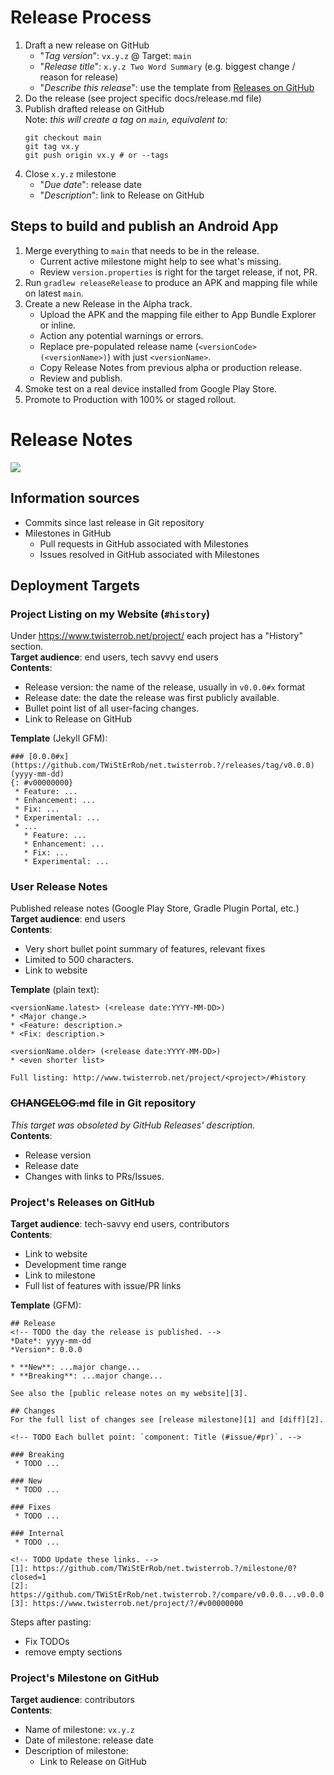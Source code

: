 # Release Process

 1. Draft a new release on GitHub
    * "_Tag version_": `vx.y.z` @ Target: `main`
    * "_Release title_": `x.y.z Two Word Summary` (e.g. biggest change / reason for release)
    * "_Describe this release_": use the template from [Releases on GitHub](#projects-releases-on-github)
 1. Do the release (see project specific docs/release.md file)
 1. Publish drafted release on GitHub  
    Note: _this will create a tag on `main`, equivalent to:_
    ```shell
    git checkout main
    git tag vx.y
    git push origin vx.y # or --tags
    ```
 1. Close `x.y.z` milestone
    * "_Due date_": release date
    * "_Description_": link to Release on GitHub

## Steps to build and publish an Android App

1. Merge everything to `main` that needs to be in the release.
    * Current active milestone might help to see what's missing.
    * Review `version.properties` is right for the target release, if not, PR.
1. Run `gradlew releaseRelease` to produce an APK and mapping file while on latest `main`.
1. Create a new Release in the Alpha track.
   * Upload the APK and the mapping file either to App Bundle Explorer or inline.
   * Action any potential warnings or errors.
   * Replace pre-populated release name (`<versionCode> (<versionName>)`) with just `<versionName>`. 
   * Copy Release Notes from previous alpha or production release.
   * Review and publish.
1. Smoke test on a real device installed from Google Play Store.
1. Promote to Production with 100% or staged rollout.


# Release Notes

<img src="https://yuml.me/diagram/boring;dir:LR;scale:100/class/[%3C%3CGitHub%3E%3E;Release%7Cversion%20name;version%20code;(date);change%20descriptions;tag;artifacts],%20[%3C%3CWebsite%3E%3E;%23history%7Cversion%20name;date;minor%20changes],%20[%3C%3Cpublished%3E%3E;Release%20Notes%7Cversion%20name;date;major%20changes],%20[%3C%3CGitHub%3E%3E;Milestone%7Cversion;date;all%20changes],%20[%3C%3CGitHub%3E%3E;issue%7Cfeature%20description;problem%20details],%20[%3C%3CGitHub%3E%3E;PR%7Cimplementation%20details],%20[%3C%3CGitHub%3E%3E;diff%7Clist%20of%20changes%20without%20context],%20[%3C%3Cgit%3E%3E;commit%7Cdetails%20of%20change],%20[%23history]-[note:%20Historical%20*Release%20Notes*%20for%20the%20end%20users.%7Bbg:wheat%7D],%20[Release]%3C%3E-1..n%3E[Milestone],%20[Milestone]%3C%3E-1..n%3E[issue],%20[Milestone]%3C%3E-1..n%3E[PR],%20[diff]++-1..n%3E[commit],%20[issue]-0..1%3E[PR],%20[PR]%3C%3E-1..n%3E[commit],%20[Milestone]-.-%3E[Release],%20[Release]-.-%3E[Milestone],%20[Release]-.-%3E[%23history],%20[Release]-.-%3E[diff],%20[Release]-.-%3E[PR],%20[Release]-.-%3E[issue],%20[Release%20Notes]-.-%3E[%23history],%20[%23history]-.-%3E[Release],%20[commit]-.-%3E[issue],%20[commit]-.-%3E[PR],%20[PR]-.-%3E[issue],.png" />

## Information sources
 * Commits since last release in Git repository
 * Milestones in GitHub
   * Pull requests in GitHub associated with Milestones
   * Issues resolved in GitHub associated with Milestones

## Deployment Targets

### Project Listing on my Website (`#history`)
Under https://www.twisterrob.net/project/ each project has a "History" section.  
**Target audience**: end users, tech savvy end users  
**Contents**:
 * Release version: the name of the release, usually in `v0.0.0#x` format
 * Release date: the date the release was first publicly available.
 * Bullet point list of all user-facing changes.
 * Link to Release on GitHub

**Template** (Jekyll GFM):
```
### [0.0.0#x](https://github.com/TWiStErRob/net.twisterrob.?/releases/tag/v0.0.0) (yyyy-mm-dd)
{: #v00000000}
 * Feature: ...
 * Enhancement: ...
 * Fix: ...
 * Experimental: ...
 * ...
   * Feature: ...
   * Enhancement: ...
   * Fix: ...
   * Experimental: ...
```

### User Release Notes
Published release notes (Google Play Store, Gradle Plugin Portal, etc.)  
**Target audience**: end users  
**Contents**:
 * Very short bullet point summary of features, relevant fixes
 * Limited to 500 characters.
 * Link to website

**Template** (plain text):
```
<versionName.latest> (<release date:YYYY-MM-DD>)
* <Major change.>
* <Feature: description.>
* <Fix: description.>

<versionName.older> (<release date:YYYY-MM-DD>)
* <even shorter list>

Full listing: http://www.twisterrob.net/project/<project>/#history
```

### ~~CHANGELOG.md~~ file in Git repository
*This target was obsoleted by GitHub Releases' description.*  
**Contents**:
 * Release version
 * Release date
 * Changes with links to PRs/Issues.

### Project's Releases on GitHub
**Target audience**: tech-savvy end users, contributors  
**Contents**:
 * Link to website
 * Development time range
 * Link to milestone
 * Full list of features with issue/PR links

**Template** (GFM):
```
## Release
<!-- TODO the day the release is published. -->
*Date*: yyyy-mm-dd
*Version*: 0.0.0

* **New**: ...major change...
* **Breaking**: ...major change...

See also the [public release notes on my website][3].

## Changes
For the full list of changes see [release milestone][1] and [diff][2].

<!-- TODO Each bullet point: `component: Title (#issue/#pr)`. -->

### Breaking
 * TODO ...

### New
 * TODO ...

### Fixes
 * TODO ...

### Internal
 * TODO ...

<!-- TODO Update these links. -->
[1]: https://github.com/TWiStErRob/net.twisterrob.?/milestone/0?closed=1
[2]: https://github.com/TWiStErRob/net.twisterrob.?/compare/v0.0.0...v0.0.0
[3]: https://www.twisterrob.net/project/?/#v00000000
```
Steps after pasting:
 * Fix TODOs
 * remove empty sections

### Project's Milestone on GitHub
**Target audience**: contributors  
**Contents**:
 * Name of milestone: `vx.y.z`
 * Date of milestone: release date
 * Description of milestone:
   * Link to Release on GitHub
